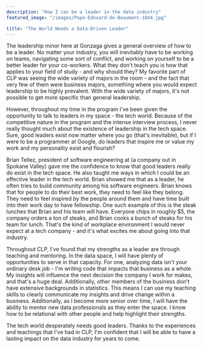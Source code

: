 ```yaml
---
description: "How I can be a leader in the data industry"
featured_image: "/images/Pope-Edouard-de-Beaumont-1844.jpg"

title: "The World Needs a Data-Driven Leader"
---
```


The leadership minor here at Gonzaga gives a general overview of how to be a leader. No matter your industry, you will inevitably have to be working on teams, navigating some sort of conflict, and working on yourself to be a better leader for your co-workers. What they don't teach you is how that applies to your field of study - and why should they? My favorite part of CLP was seeing the wide variety of majors in the room - and the fact that very few of them were business majors, something where you would expect leadership to be highly prevalent. With the wide variety of majors, it's not possible to get more specific than general leadership.

However, throughout my time in the program I've been given the opportunity to talk to leaders in my space - the tech world. Because of the competitive nature in the program and the intense interview process, I never really thought much about the existence of leadership in the tech space. Sure, good leaders exist now matter where you go (that's inevitable), but if I were to be a programmer at Google, do leaders that inspire me or value my work and my personality exist and flourish?

Brian Tellez, president of software engineering at (a company out in Spokane Valley) gave me the confidence to know that good leaders really do exist in the tech space. He also taught me ways in which I could be an effective leader in the tech world. Brian showed me that as a leader, he often tries to build community among his software engineers. Brian knows that for people to do their best work, they need to feel like they belong. They need to feel inspired by the people around them and have time built into their work day to have fellowship. One such example of this is the steak lunches that Brian and his team will have. Everyone chips in roughly $5, the company orders a ton of steaks, and Brian cooks a bunch of steaks for his team for lunch. That's the kind of workplace environment I would never expect at a tech company - and it's what excites me about going into that industry.

Throughout CLP, I've found that my strengths as a leader are through teaching and mentoring. In the data space, I will have plenty of opportunities to serve in that capacity. For one, analyzing data isn't your ordinary desk job - I'm writing code that impacts that business as a whole. My insights will influence the next decision the company I work for makes, and that's a huge deal. Additionally, other members of the business don't have extensive backgrounds in statistics. This means I can use my teaching skills to clearly communicate my insights and drive change within a business. Additionally, as I become more senior over time, I will have the ability to mentor new data professionals as they enter the space. I know how to be relational with other people and help highlight their strengths. 

The tech world desperately needs good leaders. Thanks to the experiences and teachings that I've had in CLP, I'm confident that I will be able to have a lasting impact on the data industry for years to come. 